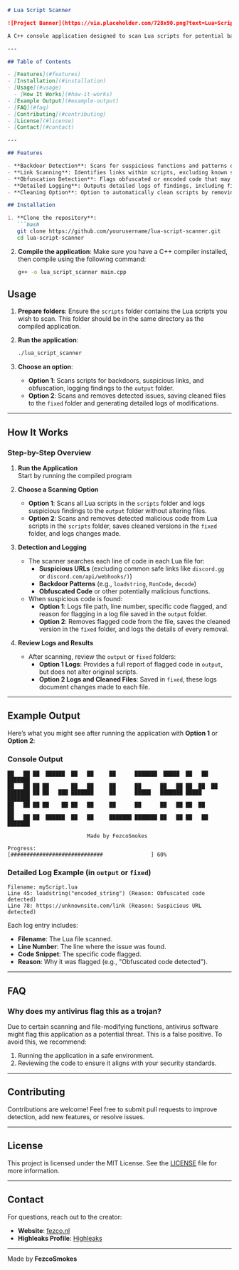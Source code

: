 
```markdown
# Lua Script Scanner

![Project Banner](https://via.placeholder.com/728x90.png?text=Lua+Script+Scanner)

A C++ console application designed to scan Lua scripts for potential backdoors, suspicious links, and obfuscated code. This tool is particularly useful for FiveM developers who want to ensure their Lua scripts are free from malicious code.

---

## Table of Contents

- [Features](#features)
- [Installation](#installation)
- [Usage](#usage)
  - [How It Works](#how-it-works)
- [Example Output](#example-output)
- [FAQ](#faq)
- [Contributing](#contributing)
- [License](#license)
- [Contact](#contact)

---

## Features

- **Backdoor Detection**: Scans for suspicious functions and patterns often used in backdoors.
- **Link Scanning**: Identifies links within scripts, excluding known safe links like `discord.gg` or `discord.webhook`.
- **Obfuscation Detection**: Flags obfuscated or encoded code that may be hiding malicious functionality.
- **Detailed Logging**: Outputs detailed logs of findings, including file paths, line numbers, and specific issues found.
- **Cleaning Option**: Option to automatically clean scripts by removing detected malicious code.

## Installation

1. **Clone the repository**:
   ```bash
   git clone https://github.com/yourusername/lua-script-scanner.git
   cd lua-script-scanner
   ```

2. **Compile the application**:
   Make sure you have a C++ compiler installed, then compile using the following command:
   ```bash
   g++ -o lua_script_scanner main.cpp
   ```

## Usage

1. **Prepare folders**:
   Ensure the `scripts` folder contains the Lua scripts you wish to scan. This folder should be in the same directory as the compiled application.

2. **Run the application**:
   ```bash
   ./lua_script_scanner
   ```

3. **Choose an option**:
   - **Option 1**: Scans scripts for backdoors, suspicious links, and obfuscation, logging findings to the `output` folder.
   - **Option 2**: Scans and removes detected issues, saving cleaned files to the `fixed` folder and generating detailed logs of modifications.

---

## How It Works

### Step-by-Step Overview

1. **Run the Application**  
   Start by running the compiled program

2. **Choose a Scanning Option**
   - **Option 1**: Scans all Lua scripts in the `scripts` folder and logs suspicious findings to the `output` folder without altering files.
   - **Option 2**: Scans and removes detected malicious code from Lua scripts in the `scripts` folder, saves cleaned versions in the `fixed` folder, and logs changes made.


4. **Detection and Logging**  
   - The scanner searches each line of code in each Lua file for:
     - **Suspicious URLs** (excluding common safe links like `discord.gg` or `discord.com/api/webhooks/)`)
     - **Backdoor Patterns** (e.g., `loadstring`, `RunCode`, `decode`)
     - **Obfuscated Code** or other potentially malicious functions.
   - When suspicious code is found:
     - **Option 1**: Logs file path, line number, specific code flagged, and reason for flagging in a log file saved in the `output` folder.
     - **Option 2**: Removes flagged code from the file, saves the cleaned version in the `fixed` folder, and logs the details of every removal.

5. **Review Logs and Results**
   - After scanning, review the `output` or `fixed` folders:
     - **Option 1 Logs**: Provides a full report of flagged code in `output`, but does not alter original scripts.
     - **Option 2 Logs and Cleaned Files**: Saved in `fixed`, these logs document changes made to each file.

---

## Example Output

Here’s what you might see after running the application with **Option 1** or **Option 2**:

### Console Output
```plaintext
██   ██ ██  ██████  ██   ██     ██      ███████  █████  ██   ██ ███████ 
██   ██ ██ ██       ██   ██     ██      ██      ██   ██ ██  ██  ██      
███████ ██ ██   ███ ███████     ██      █████   ███████ █████   ███████ 
██   ██ ██ ██    ██ ██   ██     ██      ██      ██   ██ ██  ██       ██ 
██   ██ ██  ██████  ██   ██     ███████ ███████ ██   ██ ██   ██ ███████ 

                         Made by FezcoSmokes

Progress: 
[#############################               ] 60%
```

### Detailed Log Example (in `output` or `fixed`)
```plaintext
Filename: myScript.lua
Line 45: loadstring("encoded_string") (Reason: Obfuscated code detected)
Line 78: https://unknownsite.com/link (Reason: Suspicious URL detected)
```

Each log entry includes:
- **Filename**: The Lua file scanned.
- **Line Number**: The line where the issue was found.
- **Code Snippet**: The specific code flagged.
- **Reason**: Why it was flagged (e.g., "Obfuscated code detected").

---

## FAQ

### Why does my antivirus flag this as a trojan?

Due to certain scanning and file-modifying functions, antivirus software might flag this application as a potential threat. This is a false positive. To avoid this, we recommend:

1. Running the application in a safe environment.
2. Reviewing the code to ensure it aligns with your security standards.


---

## Contributing

Contributions are welcome! Feel free to submit pull requests to improve detection, add new features, or resolve issues.

---

## License

This project is licensed under the MIT License. See the [LICENSE](LICENSE) file for more information.

---

## Contact

For questions, reach out to the creator:

- **Website**: [fezco.nl](https://fezco.nl)
- **Highleaks Profile**: [Highleaks](https://highleaks.com)

---

Made by **FezcoSmokes**
